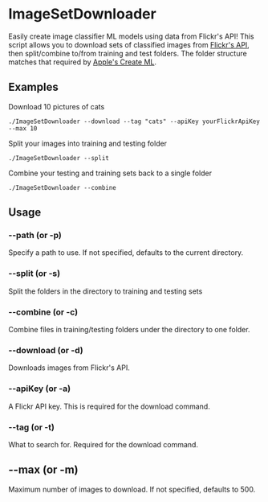 # ImageSetDownloader

Easily create image classifier ML models using data from Flickr's API! This script allows you to download sets of classified images from [Flickr's API](https://www.flickr.com/services/api/), then split/combine to/from training and test folders. The folder structure matches that required by [Apple's Create ML](https://developer.apple.com/documentation/createml). 

## Examples
Download 10 pictures of cats
```
./ImageSetDownloader --download --tag "cats" --apiKey yourFlickrApiKey --max 10
```

Split your images into training and testing folder
```
./ImageSetDownloader --split
```

Combine your testing and training sets back to a single folder
```
./ImageSetDownloader --combine
```

## Usage
### --path (or -p)
Specify a path to use. If not specified, defaults to the current directory.

### --split (or -s)
Split the folders in the directory to training and testing sets

### --combine (or -c)
Combine files in training/testing folders under the directory to one folder.

### --download (or -d)
Downloads images from Flickr's API.

### --apiKey (or -a)
A Flickr API key. This is required for the download command.

### --tag (or -t)
What to search for. Required for the download command.

## --max (or -m)
Maximum number of images to download. If not specified, defaults to 500.
